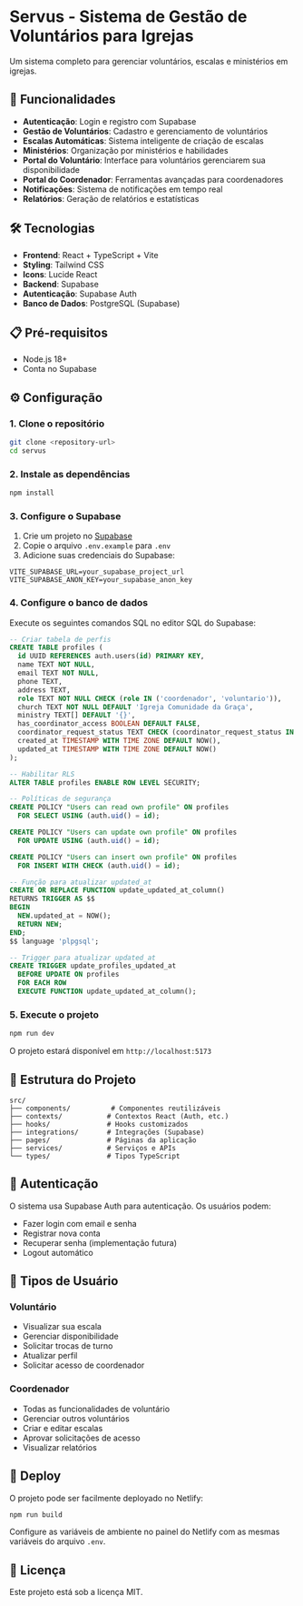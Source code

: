 # Servus - Sistema de Gestão de Voluntários para Igrejas

Um sistema completo para gerenciar voluntários, escalas e ministérios em igrejas.

## 🚀 Funcionalidades

- **Autenticação**: Login e registro com Supabase
- **Gestão de Voluntários**: Cadastro e gerenciamento de voluntários
- **Escalas Automáticas**: Sistema inteligente de criação de escalas
- **Ministérios**: Organização por ministérios e habilidades
- **Portal do Voluntário**: Interface para voluntários gerenciarem sua disponibilidade
- **Portal do Coordenador**: Ferramentas avançadas para coordenadores
- **Notificações**: Sistema de notificações em tempo real
- **Relatórios**: Geração de relatórios e estatísticas

## 🛠️ Tecnologias

- **Frontend**: React + TypeScript + Vite
- **Styling**: Tailwind CSS
- **Icons**: Lucide React
- **Backend**: Supabase
- **Autenticação**: Supabase Auth
- **Banco de Dados**: PostgreSQL (Supabase)

## 📋 Pré-requisitos

- Node.js 18+
- Conta no Supabase

## ⚙️ Configuração

### 1. Clone o repositório

```bash
git clone <repository-url>
cd servus
```

### 2. Instale as dependências

```bash
npm install
```

### 3. Configure o Supabase

1. Crie um projeto no [Supabase](https://supabase.com)
2. Copie o arquivo `.env.example` para `.env`
3. Adicione suas credenciais do Supabase:

```env
VITE_SUPABASE_URL=your_supabase_project_url
VITE_SUPABASE_ANON_KEY=your_supabase_anon_key
```

### 4. Configure o banco de dados

Execute os seguintes comandos SQL no editor SQL do Supabase:

```sql
-- Criar tabela de perfis
CREATE TABLE profiles (
  id UUID REFERENCES auth.users(id) PRIMARY KEY,
  name TEXT NOT NULL,
  email TEXT NOT NULL,
  phone TEXT,
  address TEXT,
  role TEXT NOT NULL CHECK (role IN ('coordenador', 'voluntario')),
  church TEXT NOT NULL DEFAULT 'Igreja Comunidade da Graça',
  ministry TEXT[] DEFAULT '{}',
  has_coordinator_access BOOLEAN DEFAULT FALSE,
  coordinator_request_status TEXT CHECK (coordinator_request_status IN ('pendente', 'aprovado', 'rejeitado')),
  created_at TIMESTAMP WITH TIME ZONE DEFAULT NOW(),
  updated_at TIMESTAMP WITH TIME ZONE DEFAULT NOW()
);

-- Habilitar RLS
ALTER TABLE profiles ENABLE ROW LEVEL SECURITY;

-- Políticas de segurança
CREATE POLICY "Users can read own profile" ON profiles
  FOR SELECT USING (auth.uid() = id);

CREATE POLICY "Users can update own profile" ON profiles
  FOR UPDATE USING (auth.uid() = id);

CREATE POLICY "Users can insert own profile" ON profiles
  FOR INSERT WITH CHECK (auth.uid() = id);

-- Função para atualizar updated_at
CREATE OR REPLACE FUNCTION update_updated_at_column()
RETURNS TRIGGER AS $$
BEGIN
  NEW.updated_at = NOW();
  RETURN NEW;
END;
$$ language 'plpgsql';

-- Trigger para atualizar updated_at
CREATE TRIGGER update_profiles_updated_at
  BEFORE UPDATE ON profiles
  FOR EACH ROW
  EXECUTE FUNCTION update_updated_at_column();
```

### 5. Execute o projeto

```bash
npm run dev
```

O projeto estará disponível em `http://localhost:5173`

## 📁 Estrutura do Projeto

```
src/
├── components/          # Componentes reutilizáveis
├── contexts/           # Contextos React (Auth, etc.)
├── hooks/              # Hooks customizados
├── integrations/       # Integrações (Supabase)
├── pages/              # Páginas da aplicação
├── services/           # Serviços e APIs
└── types/              # Tipos TypeScript
```

## 🔐 Autenticação

O sistema usa Supabase Auth para autenticação. Os usuários podem:

- Fazer login com email e senha
- Registrar nova conta
- Recuperar senha (implementação futura)
- Logout automático

## 👥 Tipos de Usuário

### Voluntário
- Visualizar sua escala
- Gerenciar disponibilidade
- Solicitar trocas de turno
- Atualizar perfil
- Solicitar acesso de coordenador

### Coordenador
- Todas as funcionalidades de voluntário
- Gerenciar outros voluntários
- Criar e editar escalas
- Aprovar solicitações de acesso
- Visualizar relatórios

## 🚀 Deploy

O projeto pode ser facilmente deployado no Netlify:

```bash
npm run build
```

Configure as variáveis de ambiente no painel do Netlify com as mesmas variáveis do arquivo `.env`.

## 📝 Licença

Este projeto está sob a licença MIT.
